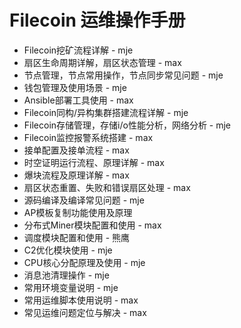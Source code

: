 # Filecoin 运维操作手册

- Filecoin挖矿流程详解 - mje
- 扇区生命周期详解，扇区状态管理 - max
- 节点管理，节点常用操作，节点同步常见问题 - mje
- 钱包管理及使用场景 - mje
- Ansible部署工具使用 - max
- Filecoin同构/异构集群搭建流程详解 - mje
- Filecoin存储管理，存储i/o性能分析，网络分析 - mje
- Filecoin监控报警系统搭建 - max
- 接单配置及接单流程 - max
- 时空证明运行流程、原理详解 - max
- 爆块流程及原理详解 - max
- 扇区状态重置、失败和错误扇区处理 - max
- 源码编译及编译常见问题 - mje
- AP模板复制功能使用及原理
- 分布式Miner模块配置和使用 - max
- 调度模块配置和使用 - 熊鹰
- C2优化模块使用 - mje
- CPU核心分配原理及使用 - mje
- 消息池清理操作 - mje
- 常用环境变量说明 - mje
- 常用运维脚本使用说明 - max
- 常见运维问题定位与解决 - max